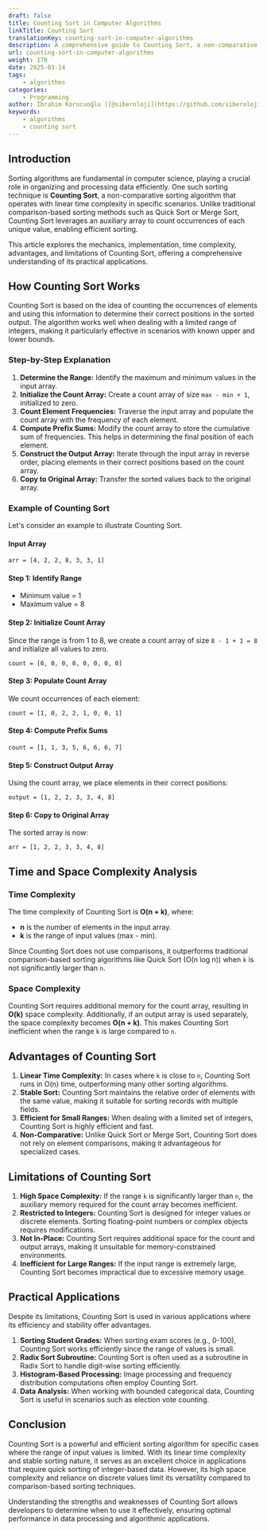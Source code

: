 ```yaml
---
draft: false
title: Counting Sort in Computer Algorithms
linkTitle: Counting Sort
translationKey: counting-sort-in-computer-algorithms
description: A comprehensive guide to Counting Sort, a non-comparative sorting algorithm with linear time complexity.
url: counting-sort-in-computer-algorithms
weight: 170
date: 2025-03-14
tags:
    - algorithms
categories:
    - Programming
author: İbrahim Korucuoğlu ([@siberoloji](https://github.com/siberoloji))
keywords:
    - algorithms
    - counting sort
---
```


## Introduction

Sorting algorithms are fundamental in computer science, playing a crucial role in organizing and processing data efficiently. One such sorting technique is **Counting Sort**, a non-comparative sorting algorithm that operates with linear time complexity in specific scenarios. Unlike traditional comparison-based sorting methods such as Quick Sort or Merge Sort, Counting Sort leverages an auxiliary array to count occurrences of each unique value, enabling efficient sorting.

This article explores the mechanics, implementation, time complexity, advantages, and limitations of Counting Sort, offering a comprehensive understanding of its practical applications.

## How Counting Sort Works

Counting Sort is based on the idea of counting the occurrences of elements and using this information to determine their correct positions in the sorted output. The algorithm works well when dealing with a limited range of integers, making it particularly effective in scenarios with known upper and lower bounds.

### Step-by-Step Explanation

1. **Determine the Range:** Identify the maximum and minimum values in the input array.
2. **Initialize the Count Array:** Create a count array of size `max - min + 1`, initialized to zero.
3. **Count Element Frequencies:** Traverse the input array and populate the count array with the frequency of each element.
4. **Compute Prefix Sums:** Modify the count array to store the cumulative sum of frequencies. This helps in determining the final position of each element.
5. **Construct the Output Array:** Iterate through the input array in reverse order, placing elements in their correct positions based on the count array.
6. **Copy to Original Array:** Transfer the sorted values back to the original array.

### Example of Counting Sort

Let's consider an example to illustrate Counting Sort.

#### Input Array

```
arr = [4, 2, 2, 8, 3, 3, 1]
```

#### Step 1: Identify Range

- Minimum value = 1
- Maximum value = 8

#### Step 2: Initialize Count Array

Since the range is from 1 to 8, we create a count array of size `8 - 1 + 1 = 8` and initialize all values to zero.

```
count = [0, 0, 0, 0, 0, 0, 0, 0]
```

#### Step 3: Populate Count Array

We count occurrences of each element:

```
count = [1, 0, 2, 2, 1, 0, 0, 1]
```

#### Step 4: Compute Prefix Sums

```
count = [1, 1, 3, 5, 6, 6, 6, 7]
```

#### Step 5: Construct Output Array

Using the count array, we place elements in their correct positions:

```
output = [1, 2, 2, 3, 3, 4, 8]
```

#### Step 6: Copy to Original Array

The sorted array is now:

```
arr = [1, 2, 2, 3, 3, 4, 8]
```

## Time and Space Complexity Analysis

### Time Complexity

The time complexity of Counting Sort is **O(n + k)**, where:

- **n** is the number of elements in the input array.
- **k** is the range of input values (max - min).

Since Counting Sort does not use comparisons, it outperforms traditional comparison-based sorting algorithms like Quick Sort (O(n log n)) when `k` is not significantly larger than `n`.

### Space Complexity

Counting Sort requires additional memory for the count array, resulting in **O(k)** space complexity. Additionally, if an output array is used separately, the space complexity becomes **O(n + k)**. This makes Counting Sort inefficient when the range `k` is large compared to `n`.

## Advantages of Counting Sort

1. **Linear Time Complexity:** In cases where `k` is close to `n`, Counting Sort runs in O(n) time, outperforming many other sorting algorithms.
2. **Stable Sort:** Counting Sort maintains the relative order of elements with the same value, making it suitable for sorting records with multiple fields.
3. **Efficient for Small Ranges:** When dealing with a limited set of integers, Counting Sort is highly efficient and fast.
4. **Non-Comparative:** Unlike Quick Sort or Merge Sort, Counting Sort does not rely on element comparisons, making it advantageous for specialized cases.

## Limitations of Counting Sort

1. **High Space Complexity:** If the range `k` is significantly larger than `n`, the auxiliary memory required for the count array becomes inefficient.
2. **Restricted to Integers:** Counting Sort is designed for integer values or discrete elements. Sorting floating-point numbers or complex objects requires modifications.
3. **Not In-Place:** Counting Sort requires additional space for the count and output arrays, making it unsuitable for memory-constrained environments.
4. **Inefficient for Large Ranges:** If the input range is extremely large, Counting Sort becomes impractical due to excessive memory usage.

## Practical Applications

Despite its limitations, Counting Sort is used in various applications where its efficiency and stability offer advantages.

1. **Sorting Student Grades:** When sorting exam scores (e.g., 0-100), Counting Sort works efficiently since the range of values is small.
2. **Radix Sort Subroutine:** Counting Sort is often used as a subroutine in Radix Sort to handle digit-wise sorting efficiently.
3. **Histogram-Based Processing:** Image processing and frequency distribution computations often employ Counting Sort.
4. **Data Analysis:** When working with bounded categorical data, Counting Sort is useful in scenarios such as election vote counting.

## Conclusion

Counting Sort is a powerful and efficient sorting algorithm for specific cases where the range of input values is limited. With its linear time complexity and stable sorting nature, it serves as an excellent choice in applications that require quick sorting of integer-based data. However, its high space complexity and reliance on discrete values limit its versatility compared to comparison-based sorting techniques.

Understanding the strengths and weaknesses of Counting Sort allows developers to determine when to use it effectively, ensuring optimal performance in data processing and algorithmic applications.
